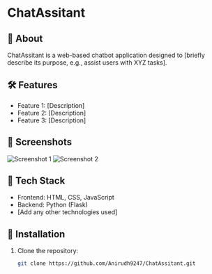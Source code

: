 # ChatAssitant

## 🚀 About

ChatAssitant is a web-based chatbot application designed to [briefly describe its purpose, e.g., assist users with XYZ tasks].

## 🛠 Features

- Feature 1: [Description]
- Feature 2: [Description]
- Feature 3: [Description]

## 📸 Screenshots

![Screenshot 1](link-to-screenshot1)
![Screenshot 2](link-to-screenshot2)

## 🧰 Tech Stack

- Frontend: HTML, CSS, JavaScript
- Backend: Python (Flask)
- [Add any other technologies used]

## 🧪 Installation

1. Clone the repository:
   ```bash
   git clone https://github.com/Anirudh9247/ChatAssitant.git
